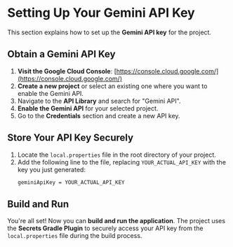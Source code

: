 # Setting Up Your Gemini API Key

This section explains how to set up the **Gemini API key** for the project.

## Obtain a Gemini API Key

1. **Visit the Google Cloud Console**: [https://console.cloud.google.com/](https://console.cloud.google.com/)
2. **Create a new project** or select an existing one where you want to enable the Gemini API.
3. Navigate to the **API Library** and search for "Gemini API".
4. **Enable the Gemini API** for your selected project.
5. Go to the **Credentials** section and create a new API key.

## Store Your API Key Securely

1. Locate the `local.properties` file in the root directory of your project.
2. Add the following line to the file, replacing `YOUR_ACTUAL_API_KEY` with the key you just generated:
    ```bash
    geminiApiKey = YOUR_ACTUAL_API_KEY
    ```

## Build and Run

You're all set! Now you can **build and run the application**. The project uses the **Secrets Gradle Plugin** to securely access your API key from the `local.properties` file during the build process.
